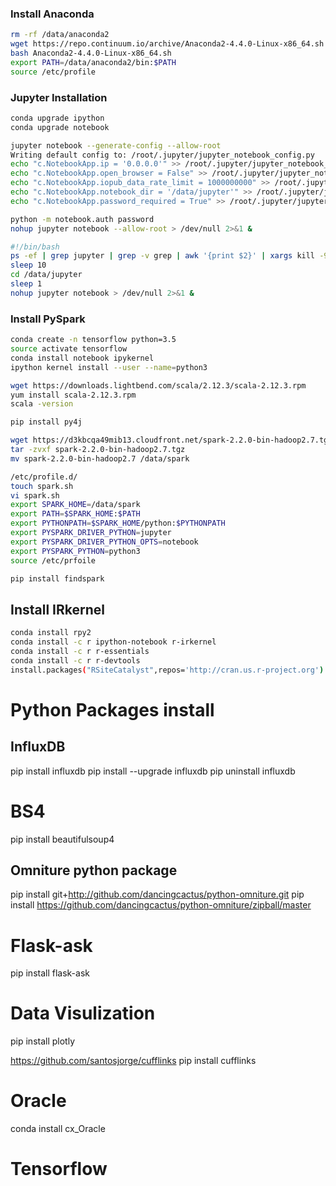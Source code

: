 ### Install Anaconda
```sh
rm -rf /data/anaconda2
wget https://repo.continuum.io/archive/Anaconda2-4.4.0-Linux-x86_64.sh
bash Anaconda2-4.4.0-Linux-x86_64.sh
export PATH=/data/anaconda2/bin:$PATH
source /etc/profile
```

### Jupyter Installation

```sh
conda upgrade ipython
conda upgrade notebook
```

```sh
jupyter notebook --generate-config --allow-root
Writing default config to: /root/.jupyter/jupyter_notebook_config.py
echo "c.NotebookApp.ip = '0.0.0.0'" >> /root/.jupyter/jupyter_notebook_config.py
echo "c.NotebookApp.open_browser = False" >> /root/.jupyter/jupyter_notebook_config.py
echo "c.NotebookApp.iopub_data_rate_limit = 1000000000" >> /root/.jupyter/jupyter_notebook_config.py
echo "c.NotebookApp.notebook_dir = '/data/jupyter'" >> /root/.jupyter/jupyter_notebook_config.py
echo "c.NotebookApp.password_required = True" >> /root/.jupyter/jupyter_notebook_config.py
```

```sh
python -m notebook.auth password
nohup jupyter notebook --allow-root > /dev/null 2>&1 &
```

```sh
#!/bin/bash
ps -ef | grep jupyter | grep -v grep | awk '{print $2}' | xargs kill -9
sleep 10
cd /data/jupyter
sleep 1
nohup jupyter notebook > /dev/null 2>&1 &
```


### Install PySpark

```sh
conda create -n tensorflow python=3.5
source activate tensorflow
conda install notebook ipykernel
ipython kernel install --user --name=python3
```

```sh
wget https://downloads.lightbend.com/scala/2.12.3/scala-2.12.3.rpm
yum install scala-2.12.3.rpm
scala -version
```

```sh
pip install py4j
```

```sh
wget https://d3kbcqa49mib13.cloudfront.net/spark-2.2.0-bin-hadoop2.7.tgz
tar -zvxf spark-2.2.0-bin-hadoop2.7.tgz
mv spark-2.2.0-bin-hadoop2.7 /data/spark
```

```sh
/etc/profile.d/
touch spark.sh
vi spark.sh
export SPARK_HOME=/data/spark
export PATH=$SPARK_HOME:$PATH
export PYTHONPATH=$SPARK_HOME/python:$PYTHONPATH
export PYSPARK_DRIVER_PYTHON=jupyter
export PYSPARK_DRIVER_PYTHON_OPTS=notebook
export PYSPARK_PYTHON=python3
source /etc/prfoile
```

```sh
pip install findspark
```


## Install IRkernel

```sh
conda install rpy2
conda install -c r ipython-notebook r-irkernel
conda install -c r r-essentials
conda install -c r r-devtools
install.packages("RSiteCatalyst",repos='http://cran.us.r-project.org')
```


# Python Packages install

## InfluxDB
pip install influxdb
pip install --upgrade influxdb
pip uninstall influxdb

# BS4
pip install beautifulsoup4

## Omniture python package
pip install git+http://github.com/dancingcactus/python-omniture.git
pip install https://github.com/dancingcactus/python-omniture/zipball/master

# Flask-ask
pip install flask-ask

# Data Visulization
pip install plotly

https://github.com/santosjorge/cufflinks
pip install cufflinks

# Oracle
conda install cx_Oracle

# Tensorflow
